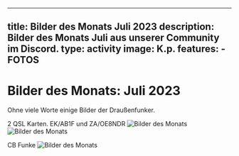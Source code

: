 
---
title: Bilder des Monats Juli 2023
description:
    Bilder des Monats Juli aus unserer Community im Discord.
type: activity
image: K.p.
features:
    - FOTOS
---

# Bilder des Monats: Juli 2023

Ohne viele Worte einige Bilder der Draußenfunker.

2 QSL Karten. EK/AB1F und ZA/OE8NDR
![Bilder des Monats](/aktivitaeten/BDM-2023-07/1:07.2023.jpg) 
![Bilder des Monats](/aktivitaeten/BDM-2023-07/2:07.2023.jpg) 

CB Funke
![Bilder des Monats](/aktivitaeten/BDM-2023-07/3:07.2023.jpg) 